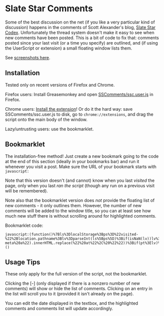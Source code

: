 Slate Star Comments
===================

Some of the best discussion on the net (if you like a very particular kind of discussion) happens in the comments of Scott Alexander's blog, [Slate Star Codex](http://slatestarcodex.com/). Unfortunately the thread system doesn't make it easy to see when new comments have been posted. This is a bit of code to fix that: comments posted since your last visit (or a time you specify) are outlined, and (if using the UserScript or extension) a small floating window lists them.

See [screenshots here](http://imgur.com/a/ThOgM).

Installation
------------

Tested only on recent versions of Firefox and Chrome.

Firefox users: Install Greasemonkey and open [SSComments/ssc.user.js](https://github.com/bakkot/SlateStarComments/raw/master/SSComments/ssc.user.js) in Firefox.

Chrome users: [Install the extension](https://chrome.google.com/webstore/detail/slatestarcomments/aobpboihcjnlhbnjckjaeafncnpaageh)! Or do it the hard way: save SSComments/ssc.user.js to disk, go to `chrome://extensions`, and drag the script onto the main body of the window.

Lazy/untrusting users: use the bookmarklet.

Bookmarklet
-----------

The installation-free method! Just create a new bookmark going to the code at the end of this section (ideally in your bookmarks bar) and run it whenever you visit a post. Make sure the URL of your bookmark starts with `javascript:`

Note that this version doesn't (and cannot) know when you last *visited* the page, only when you last *ran the script* (though any run on a previous visit will be remembered). 

Note also that the bookmarklet version does *not* provide the floating list of new comments - it only outlines them. However, the number of new comments will be added to the window title, so you can at least see how much new stuff there is without scrolling around for highlighted comments.

Bookmarklet code:
```
javascript:(function()%7Bls%3DlocalStorage%3Bps%3D%22visited-%22%2Blocation.pathname%3Blv%3DparseInt(ls%5Bps%5D)%3Bif(isNaN(lv))lv%3D0%3Bcl%3Ddocument.querySelectorAll(%22.commentholder%22)%3Bmr%3Dlv%3Bnc%3D0%3Bfor(i%3D0%3Bi%3Ccl.length%3B%2B%2Bi)%7Bpt%3DDate.parse(cl%5Bi%5D.querySelector(%22.comment-meta%20a%22).innerHTML.replace(%22%20at%22%2C%20%22%22))%3Bif(pt%3Elv)%7Bcl%5Bi%5D.style.border%3D%222px%20solid%20%235a5%22%3B%2B%2Bnc%3Bif(pt%3Emr)mr%3Dpt%3B%7D%7Ddocument.title%3D%22(%22%2Bnc%2B%22)%20%22%2Bdocument.title%3Bls%5Bps%5D%3Dmr%7D)()
```

Usage Tips
----------

These only apply for the full version of the script, not the bookmarklet.

Clicking the \[-\] (only displayed if there is a nonzero number of new comments) will show or hide the list of comments. Clicking on an entry in the list will scroll you to it (provided it isn't already on the page).

You can edit the date displayed in the textbox, and the highlighted comments and comments list will update accordingly.
